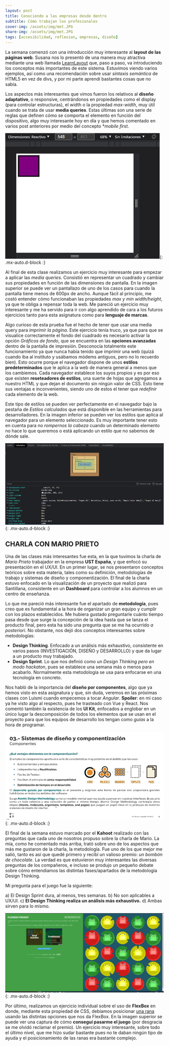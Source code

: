 ```yaml
---
layout: post
title: Conociendo a las empresas desde dentro
subtitle: Cómo trabajan los profesionales
cover-img: /assets/img/met.JPG
share-img: /assets/img/met.JPG
tags: [accesibilidad, reflexion, empresas, diseño]
---
```


La semana comenzó con una introducción muy interesante al **layout de las páginas web**. Susana nos lo presentó de una manera muy atractiva mediante una web llamada [LearnLayout](https://learnlayout.com/) que, paso a paso, va introduciendo los conceptos más importantes de este sistema. Estuvimos viendo varios ejemplos, así como una recomendación sobre usar *sintaxis semántica* de HTML5 en vez de divs, y por mi parte aprendí bastantes cosas que no sabía.

Los aspectos más interesantes que vimos fueron los relativos al **diseño adaptativo**, o responsive, centrándonos en propiedades como el display (para controlar estructuras), el width o la propiedad *max-width*, muy útil cuando se trata de usar **media queries**. Estas últimas son una serie de reglas que definen cómo se comporta el elemento en función del dispositivo, algo muy interesante hoy en día y que hemos comentado en varios post anteriores por medio del concepto **mobile first*.

![Diseño responsive](/assets/img/respon.PNG){: .mx-auto.d-block :}

Al final de esta clase realizamos un ejercicio muy interesante para empezar a aplicar las *media queries*. Consistió en representar un cuadrado y cambiar sus propiedades en función de las dimensiones de pantalla. En la imagen superior se puede ver un pantallazo de uno de los casos para cuando la pantalla tiene menos de 600px de ancho. Aunque fácil al principio, me costó entender cómo funcionaban las propiedades *max y min width/height*, ya que te obliga a repensar toda la web. Me pareció un ejercicio muy interesante y me ha servido para ir con algo aprendido de cara a los futuros ejercicios tanto para esta asignatura como para **lenguaje de marcas**.

Algo curioso de esta prueba fue el hecho de tener que usar una media query para *imprimir la página*. Este ejercicio tenía truco, ya que para que se visualice correctamente el fondo del cuadrado es necesario activar la opción *Gráficos de fondo*, que se encuentra en las **opciones avanzadas** dentro de la pantalla de impresión. Desconocía totalmente este funcionamiento ya que nunca había tenido que imprimir una web (quizá cuando iba al instituto y usábamos módems antiguos, pero no lo recuerdo bien). Esto ocurre porque el navegador dispone de unos **estilos predeterminados** que le aplica a la web de manera general a menos que los cambiemos. Cada navegador establece los suyos propios y es por eso que existen **reseteadores de estilos**, una suerte de hojas que agregamos a nuestro HTML y que dejan el documento sin ningún valor de CSS. Esto tiene sus ventajas e inconvenientes, siendo uno de estos el tener que *redefinir* cada elemento de la web.

Este tipo de estilos se pueden ver perfectamente en el navegador bajo la pestaña de *Estilos calculados* que está disponible en las herramientas para desarrolladores. En la imagen inferior se pueden ver los estilos que aplica al navegador para un elemento seleccionado. Es muy importante tener esto en cuenta para no *rompernos la cabeza* cuando un determinado elemento no hace lo que queremos o está aplicando un estilo que no sabemos de dónde sale.

![Estilos calculados](/assets/img/comp.PNG){: .mx-auto.d-block :}

## CHARLA CON MARIO PRIETO

Una de las clases más interesantes fue esta, en la que tuvimos la charla de *Mario Prieto* trabajador en la empresa **UST España**, y que enfocó su presentación en el UX/UI. En un primer lugar, se nos presentaron conceptos teóricos sobre esta materia, tales como su definición, metodologías de trabajo y sistemas de diseño y componentización. El final de la charla estuvo enfocado en la visualización de un proyecto que realizó para Santillana, consistente en un **Dashboard** para controlar a los alumnos en un centro de enseñanza.

Lo que me pareció más interesante fue el apartado de **metodología**, pues creo que es fundamental a la hora de organizar un gran equipo y cumplir con los plazos establecidos. Me hubiera gustado preguntarle cuánto tiempo pasa desde que surge la concepción de la idea hasta que se lanza el producto final, pero esta ha sido una pregunta que se me ha ocurrido *a posteriori*. No obstante, nos dejó dos conceptos interesantes sobre metodologías:

- **Design Thinking**. Enfocado a un análisis más exhaustivo, consistente en varios pasos (INVESTIGACIÓN, DISEÑO y DESARROLLO) y que da lugar a un producto muy trabajado.
- **Design Sprint**. Lo que nos definió como un *Design Thinking pero en modo hackaton*, pues se establece una semana más o menos para acabarlo. Normalmente esta metodología se usa para enfocarse en una tecnología en concreto.

Nos habló de la importancia del **diseño por componentes**, algo que ya hemos visto en esta asignatura y que, sin duda, veremos en las próximas clases con Luismi cuando empecemos a tocar *Angular*. **Spoiler**: en mi caso ya he visto algo al respecto, pues he trasteado con Vue y React. Nos comentó también la existencia de los **UI Kit**, enfocados a englobar en un único lugar la descomposición de todos los elementos que se usan en el proyecto para que los equipos de desarrollo los tengan como *guías* a la hora de programar.

![Diseño atómico](/assets/img/atom.JPG){: .mx-auto.d-block :}

El final de la semana estuvo marcado por el **Kahoot** realizado con las preguntas que cada uno de nosotros propuso sobre la charla de Mario. La mía, como he comentado más arriba, trató sobre uno de los aspectos que más me gustaron de la charla, la metodología. Fue uno de los que mejor me salió, tanto es así que quedé primero y recibí un valioso premio: *un bombón de chocolate*. La verdad es que estuvieron muy interesantes las diversas preguntas de los compañeros, e incluso se produjo un pequeño debate sobre cómo entendiamos las distintas fases/apartados de la metodología Design Thinking.

Mi pregunta para el juego fue la siguiente:

a) El Design Sprint dura, al menos, tres semanas.
b) No son aplicables a UX/UI.
c) **El Design Thinking realiza un análisis más exhaustivo.**
d) Ambas sirven para lo mismo.

![Ejercicio FlexBox](/assets/img/ranas.JPG){: .mx-auto.d-block :}

Por último, realizamos un ejercicio individual sobre el uso de **FlexBox** en donde, mediante esta propiedad de CSS, debíamos posicionar [una rana](https://laboratoria.github.io/flexboxfroggy/) usando las distintas opciones que nos da FlexBox. En la imagen superior se puede ver una captura de cómo **conseguí pasarme el juego** (por desgracia se me olvidó reclamar el premio). Un ejercicio muy interesante, sobre todo el último nivel, que me hizo sudar bastante pues no te daban ningún tipo de ayuda y el posicionamiento de las ranas era bastante complejo.
